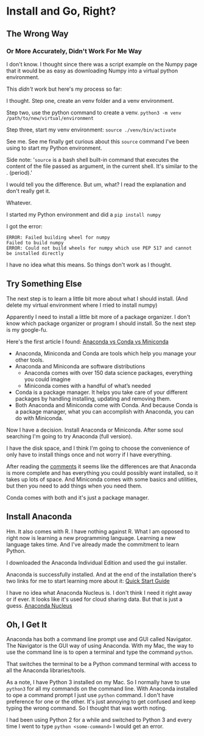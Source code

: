 # Install and Go, Right?

## The Wrong Way
### Or More Accurately, Didn't Work For Me Way
I don't know. I thought since there was a script example on the Numpy page that it would be as easy as downloading Numpy into a virtual python environment. 

This *didn't* work but here's my process so far:

I thought. Step one, create an venv folder and a venv environment.

Step two, use the python command to create a venv. 
`python3 -m venv /path/to/new/virtual/environment`

Step three, start my venv environment:
`source ./venv/bin/activate`

See me. See me finally get curious about this `source` command I've been using to start my Python environment.

Side note:
'`source` is a bash shell built-in command that executes the content of the file passed as argument, in the current shell. It's similar to the . (period).'

I would tell you the difference. But um, what? I read the explanation and don't really get it. 

Whatever.

I started my Python environment and did a `pip install numpy`

I got the error:
```
ERROR: Failed building wheel for numpy
Failed to build numpy
ERROR: Could not build wheels for numpy which use PEP 517 and cannot be installed directly
```

I have no idea what this means. So things don't work as I thought.

## Try Something Else

The next step is to learn a little bit more about what I should install. (And delete my virtual environment where I rried to install numpy)

Apparently I need to install a little bit more of a package organizer. I don't know which package organizer or program I should install. So the next step is my google-fu.

Here's the first article I found:
[Anaconda vs Conda vs Miniconda](https://towardsdatascience.com/get-your-computer-ready-for-machine-learning-how-what-and-why-you-should-use-anaconda-miniconda-d213444f36d6)

- Anaconda, Miniconda and Conda are tools which help you manage your other tools.
- Anaconda and Miniconda are software distributions
  - Anaconda comes with over 150 data science packages, everything you could imagine
  - Miniconda comes with a handful of what’s needed
- Conda is a package manager. It helps you take care of your different packages by handling installing, updating and removing them.
- Both Anaconda and Miniconda come with Conda. And because Conda is a package manager, what you can accomplish with Anaconda, you can do with Miniconda. 

Now I have a decision. Install Anaconda or Miniconda. After some soul searching I'm going to try Anaconda (full version).

I have the disk space, and I think I'm going to choose the convenience of only have to install things once and not worry if I have everything. 

After reading the [comments](https://stackoverflow.com/questions/45421163/anaconda-vs-miniconda) it seems like the differences are that Anaconda is more complete and has everything you could possibly want installed, so it takes up lots of space. And Miniconda comes with some basics and utilities, but then you need to add things when you need them.

Conda comes with both and it's just a package manager.

## Install Anaconda

Hm. It also comes with R. I have nothing against R. What I am opposed to right now is learning a new programming language. Learning a new language takes time. And I've already made the commitment to learn Python.

I downloaded the Anaconda Individual Edition and used the gui installer.

Anaconda is successfully installed. And at the end of the installation there's two links for me to start learning more about it:
[Quick Start Guide](https://www.anaconda.com/products/individual/installation-success?source=osx_installer)

I have no idea what Anaconda Nucleus is. I don't think I need it right away or if ever. It looks like it's used for cloud sharing data. But that is just a guess.
[Anaconda Nucleus](https://anaconda.cloud/tutorials/getting-started-with-anaconda-individual-edition?source=osx_installer)

## Oh, I Get It
Anaconda has both a command line prompt use and GUI called Navigator. The Navigator is the GUI way of using Anaconda. With my Mac, the way to use the command line is to open a terminal and type the command `python`.

That switches the terminal to be a Python command terminal with access to all the Anaconda libraries/tools.

As a note, I have Python 3 installed on my Mac. So I normally have to use `python3` for all my commands on the command line. With Anaconda installed to ope a command prompt I just use `python` command. I don't have preference for one or the other. It's just annoying to get confused and keep typing the wrong command. So I thought that was worth noting.

I had been using Python 2 for a while and switched to Python 3 and every time I went to type `python <some-command>` I would get an error. 
